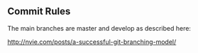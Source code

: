 Commit Rules
------------

The main branches are master and develop as described here:

http://nvie.com/posts/a-successful-git-branching-model/
